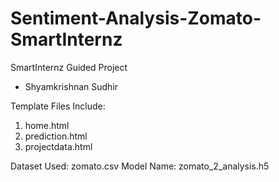 # Sentiment-Analysis-Zomato-SmartInternz
SmartInternz Guided Project 

- Shyamkrishnan Sudhir

Template Files Include:

1. home.html
2. prediction.html
3. projectdata.html

Dataset Used: zomato.csv
Model Name: zomato_2_analysis.h5


